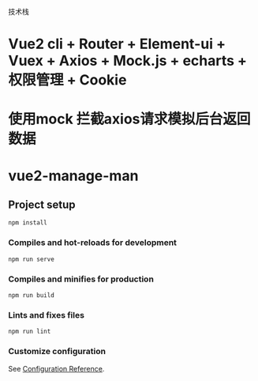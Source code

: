 技术栈
# Vue2 cli + Router + Element-ui + Vuex + Axios + Mock.js + echarts + 权限管理 + Cookie
# 使用mock 拦截axios请求模拟后台返回数据

# vue2-manage-man

## Project setup
```
npm install
```

### Compiles and hot-reloads for development
```
npm run serve
```

### Compiles and minifies for production
```
npm run build
```

### Lints and fixes files
```
npm run lint
```

### Customize configuration
See [Configuration Reference](https://cli.vuejs.org/config/).
